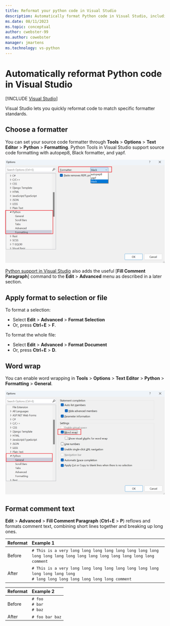 ```yaml
---
title: Reformat your python code in Visual Studio
description: Automatically format Python code in Visual Studio, including spacing, statements, wrapping, and comments.
ms.date: 08/11/2023
ms.topic: conceptual
author: cwebster-99
ms.author: cowebster
manager: jmartens
ms.technology: vs-python
---
```


# Automatically reformat Python code in Visual Studio

[!INCLUDE [Visual Studio](~/includes/applies-to-version/vs-windows-only.md)]

Visual Studio lets you quickly reformat code to match specific formatter standards.

## Choose a formatter

You can set your source code formatter through **Tools** > **Options** > **Text Editor** > **Python** > **Formatting**. Python Tools in Visual Studio support source code formatting with autopep8, Black formatter, and yapf.

![Python formatting options in Visual Studio](media/options-editor-formatting.png)

[Python support in Visual Studio](installing-python-support-in-visual-studio.md) also adds the useful [**Fill Comment Paragraph**] command to the **Edit** > **Advanced** menu as described in a later section.

## Apply format to selection or file

To format a selection:

- Select **Edit** > **Advanced** > **Format Selection**
- Or, press **Ctrl**+**E** > **F**.

To format the whole file:

- Select **Edit** > **Advanced** > **Format Document**
- Or, press **Ctrl**+**E** > **D**.

## Word wrap

You can enable word wrapping in **Tools** > **Options** > **Text Editor** > **Python** > **Formatting** > **General**.

![Enable word wrap for Python](media/word-wrap-setting.png)

## Format comment text

**Edit** > **Advanced** > **Fill Comment Paragraph** (**Ctrl**+**E** > **P**) reflows and formats comment text, combining short lines together and breaking up long ones.

| Reformat | Example 1                                                                                                                         |
| :------- | :-------------------------------------------------------------------------------------------------------------------------------- |
| Before   | `# This is a very long long long long long long long long long long long long long long long long long long long comment`         |
| After    | `# This is a very long long long long long long long long long long long long`<br/>`# long long long long long long long comment` |

| Reformat | Example 2                       |
| :------- | :------------------------------ |
| Before   | `# foo`<br/>`# bar`<br/>`# baz` |
| After    | `# foo bar baz`                 |
